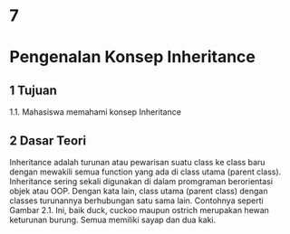 <h1>7 </h1>

<h1>Pengenalan Konsep Inheritance</h2>

<h2>1 Tujuan</h2>
<p>1.1. Mahasiswa memahami konsep Inheritance</p>

<h2>2 Dasar Teori</h2>

<p> Inheritance adalah turunan atau pewarisan suatu class ke class baru dengan mewakili
semua function yang ada di class utama (parent class). Inheritance sering sekali digunakan
di dalam promgraman berorientasi objek atau OOP. Dengan kata lain, class utama (parent
class) dengan classes turunannya berhubungan satu sama lain. Contohnya seperti Gambar
2.1. Ini, baik duck, cuckoo maupun ostrich merupakan hewan keturunan burung. Semua
memiliki sayap dan dua kaki.</p>




















